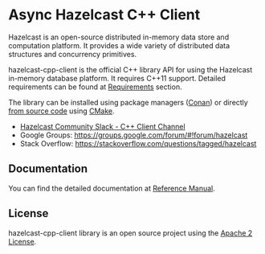 # Async Hazelcast C++ Client

Hazelcast is an open-source distributed in-memory data store and computation platform. It provides a wide variety of 
distributed data structures and concurrency primitives.

hazelcast-cpp-client is the official C++ library API for using the Hazelcast in-memory database platform. It requires 
C++11 support. Detailed requirements can be found at [Requirements](Reference_Manual.md#111-requirements) section. 

The library can be installed using package managers ([Conan](Reference_Manual.md#113-conan-users)) or directly [from source code](Reference_Manual.md#112-install-from-source-code-using-cmake) using [CMake](https://cmake.org/).

* [Hazelcast Community Slack - C++ Client Channel](https://hazelcastcommunity.slack.com/channels/cpp-client)
* Google Groups: https://groups.google.com/forum/#!forum/hazelcast
* Stack Overflow: https://stackoverflow.com/questions/tagged/hazelcast

## Documentation

You can find the detailed documentation at [Reference Manual](Reference_Manual.md).

## License

hazelcast-cpp-client library is an open source project using the [Apache 2 License](https://github.com/hazelcast/hazelcast-cpp-client/blob/master/LICENSE).

